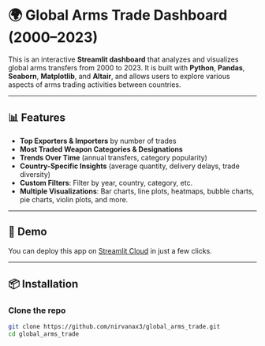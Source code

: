 # 🌍 Global Arms Trade Dashboard (2000–2023)

This is an interactive **Streamlit dashboard** that analyzes and visualizes global arms transfers from 2000 to 2023. It is built with **Python**, **Pandas**, **Seaborn**, **Matplotlib**, and **Altair**, and allows users to explore various aspects of arms trading activities between countries.

---

## 📊 Features

- **Top Exporters & Importers** by number of trades
- **Most Traded Weapon Categories & Designations**
- **Trends Over Time** (annual transfers, category popularity)
- **Country-Specific Insights** (average quantity, delivery delays, trade diversity)
- **Custom Filters**: Filter by year, country, category, etc.
- **Multiple Visualizations**: Bar charts, line plots, heatmaps, bubble charts, pie charts, violin plots, and more.

---

## 🚀 Demo

You can deploy this app on [Streamlit Cloud](https://share.streamlit.io/) in just a few clicks.

---

## 📦 Installation

### Clone the repo

```bash
git clone https://github.com/nirvanax3/global_arms_trade.git
cd global_arms_trade
